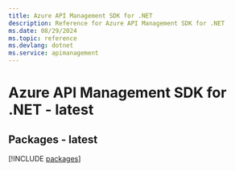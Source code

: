 ```yaml
---
title: Azure API Management SDK for .NET
description: Reference for Azure API Management SDK for .NET
ms.date: 08/29/2024
ms.topic: reference
ms.devlang: dotnet
ms.service: apimanagement
---
```

# Azure API Management SDK for .NET - latest
## Packages - latest
[!INCLUDE [packages](api-management-index.md)]